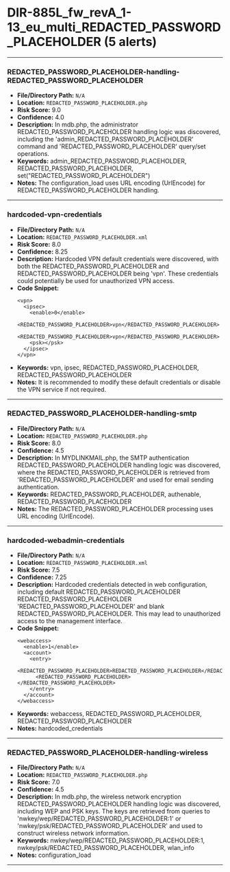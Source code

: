 # DIR-885L_fw_revA_1-13_eu_multi_REDACTED_PASSWORD_PLACEHOLDER (5 alerts)

---

### REDACTED_PASSWORD_PLACEHOLDER-handling-REDACTED_PASSWORD_PLACEHOLDER

- **File/Directory Path:** `N/A`
- **Location:** `REDACTED_PASSWORD_PLACEHOLDER.php`
- **Risk Score:** 9.0
- **Confidence:** 4.0
- **Description:** In mdb.php, the administrator REDACTED_PASSWORD_PLACEHOLDER handling logic was discovered, including the 'admin_REDACTED_PASSWORD_PLACEHOLDER' command and 'REDACTED_PASSWORD_PLACEHOLDER' query/set operations.
- **Keywords:** admin_REDACTED_PASSWORD_PLACEHOLDER, REDACTED_PASSWORD_PLACEHOLDER, set("REDACTED_PASSWORD_PLACEHOLDER")
- **Notes:** The configuration_load uses URL encoding (UrlEncode) for REDACTED_PASSWORD_PLACEHOLDER handling.

---
### hardcoded-vpn-credentials

- **File/Directory Path:** `N/A`
- **Location:** `REDACTED_PASSWORD_PLACEHOLDER.xml`
- **Risk Score:** 8.0
- **Confidence:** 8.25
- **Description:** Hardcoded VPN default credentials were discovered, with both the REDACTED_PASSWORD_PLACEHOLDER and REDACTED_PASSWORD_PLACEHOLDER being 'vpn'. These credentials could potentially be used for unauthorized VPN access.
- **Code Snippet:**
  ```
  <vpn>
    <ipsec>
      <enable>0</enable>
      <REDACTED_PASSWORD_PLACEHOLDER>vpn</REDACTED_PASSWORD_PLACEHOLDER>
      <REDACTED_PASSWORD_PLACEHOLDER>vpn</REDACTED_PASSWORD_PLACEHOLDER>
      <psk></psk>
    </ipsec>
  </vpn>
  ```
- **Keywords:** vpn, ipsec, REDACTED_PASSWORD_PLACEHOLDER, REDACTED_PASSWORD_PLACEHOLDER
- **Notes:** It is recommended to modify these default credentials or disable the VPN service if not required.

---
### REDACTED_PASSWORD_PLACEHOLDER-handling-smtp

- **File/Directory Path:** `N/A`
- **Location:** `REDACTED_PASSWORD_PLACEHOLDER.php`
- **Risk Score:** 8.0
- **Confidence:** 4.5
- **Description:** In MYDLINKMAIL.php, the SMTP authentication REDACTED_PASSWORD_PLACEHOLDER handling logic was discovered, where the REDACTED_PASSWORD_PLACEHOLDER is retrieved from 'REDACTED_PASSWORD_PLACEHOLDER' and used for email sending authentication.
- **Keywords:** REDACTED_PASSWORD_PLACEHOLDER, authenable, REDACTED_PASSWORD_PLACEHOLDER
- **Notes:** The REDACTED_PASSWORD_PLACEHOLDER processing uses URL encoding (UrlEncode).

---
### hardcoded-webadmin-credentials

- **File/Directory Path:** `N/A`
- **Location:** `REDACTED_PASSWORD_PLACEHOLDER.xml`
- **Risk Score:** 7.5
- **Confidence:** 7.25
- **Description:** Hardcoded credentials detected in web configuration, including default REDACTED_PASSWORD_PLACEHOLDER REDACTED_PASSWORD_PLACEHOLDER 'REDACTED_PASSWORD_PLACEHOLDER' and blank REDACTED_PASSWORD_PLACEHOLDER. This may lead to unauthorized access to the management interface.
- **Code Snippet:**
  ```
  <webaccess>
    <enable>1</enable>
    <account>
      <entry>
        <REDACTED_PASSWORD_PLACEHOLDER>REDACTED_PASSWORD_PLACEHOLDER</REDACTED_PASSWORD_PLACEHOLDER>
        <REDACTED_PASSWORD_PLACEHOLDER></REDACTED_PASSWORD_PLACEHOLDER>
      </entry>
    </account>
  </webaccess>
  ```
- **Keywords:** webaccess, REDACTED_PASSWORD_PLACEHOLDER, REDACTED_PASSWORD_PLACEHOLDER
- **Notes:** hardcoded_credentials

---
### REDACTED_PASSWORD_PLACEHOLDER-handling-wireless

- **File/Directory Path:** `N/A`
- **Location:** `REDACTED_PASSWORD_PLACEHOLDER.php`
- **Risk Score:** 7.0
- **Confidence:** 4.5
- **Description:** In mdb.php, the wireless network encryption REDACTED_PASSWORD_PLACEHOLDER handling logic was discovered, including WEP and PSK keys. The keys are retrieved from queries to 'nwkey/wep/REDACTED_PASSWORD_PLACEHOLDER:1' or 'nwkey/psk/REDACTED_PASSWORD_PLACEHOLDER' and used to construct wireless network information.
- **Keywords:** nwkey/wep/REDACTED_PASSWORD_PLACEHOLDER:1, nwkey/psk/REDACTED_PASSWORD_PLACEHOLDER, wlan_info
- **Notes:** configuration_load

---
